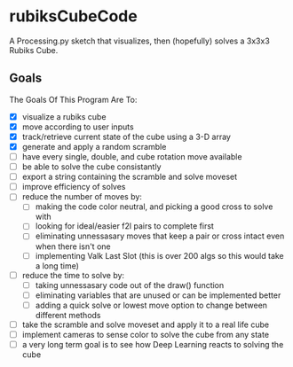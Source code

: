 # rubiksCubeCode

A Processing.py sketch that visualizes, then (hopefully) solves a 3x3x3 Rubiks Cube.

## Goals

The Goals Of This Program Are To:

- [X] visualize a rubiks cube
- [X] move according to user inputs
- [X] track/retrieve current state of the cube using a 3-D array
- [X] generate and apply a random scramble
- [ ] have every single, double, and cube rotation move available 
- [ ] be able to solve the cube consistantly
- [ ] export a string containing the scramble and solve moveset
- [ ] improve efficiency of solves
- [ ] reduce the number of moves by:
    - [ ] making the code color neutral, and picking a good cross to solve with
    - [ ] looking for ideal/easier f2l pairs to complete first
    - [ ] eliminating unnessasary moves that keep a pair or cross intact even when there isn't one
    - [ ] implementing Valk Last Slot (this is over 200 algs so this would take a long time)
- [ ] reduce the time to solve by:
    - [ ] taking unnessasary code out of the draw() function
    - [ ] eliminating variables that are unused or can be implemented better
    - [ ] adding a quick solve or lowest move option to change between different methods
- [ ] take the scramble and solve moveset and apply it to a real life cube
- [ ] implement cameras to sense color to solve the cube from any state
- [ ] a very long term goal is to see how Deep Learning reacts to solving the cube
